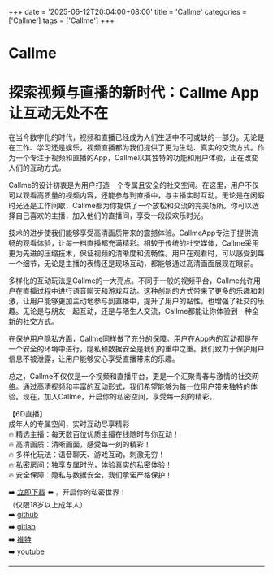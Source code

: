 +++
date = '2025-06-12T20:04:00+08:00'
title = 'Callme'
categories = ['Callme']
tags = ['Callme']
+++

# Callme

# 探索视频与直播的新时代：Callme App 让互动无处不在

在当今数字化的时代，视频和直播已经成为人们生活中不可或缺的一部分。无论是在工作、学习还是娱乐，视频直播都为我们提供了更为生动、真实的交流方式。作为一个专注于视频和直播的App，Callme以其独特的功能和用户体验，正在改变人们的互动方式。

Callme的设计初衷是为用户打造一个专属且安全的社交空间。在这里，用户不仅可以观看高质量的视频内容，还能参与到直播中，与主播实时互动。无论是在闲暇时光还是工作间歇，Callme都为你提供了一个放松和交流的完美场所。你可以选择自己喜欢的主播，加入他们的直播间，享受一段段欢乐时光。

技术的进步使我们能够享受高清画质带来的震撼体验。CallmeApp专注于提供流畅的观看体验，让每一档直播都充满精彩。相较于传统的社交媒体，Callme采用更为先进的压缩技术，保证视频的清晰度和流畅性。用户在观看时，可以感受到每一个细节，无论是主播的表情还是现场互动，都能够通过高清画面展现在眼前。

多样化的互动玩法是Callme的一大亮点。不同于一般的视频平台，Callme允许用户在直播过程中进行语音聊天和游戏互动。这种创新的方式带来了更多的乐趣和刺激，让用户能够更加主动地参与到直播中，提升了用户的黏性，也增强了社交的乐趣。无论是与朋友一起互动，还是与陌生人交流，Callme都能让你体验到一种全新的社交方式。

在保护用户隐私方面，Callme同样做了充分的保障。用户在App内的互动都是在一个安全的环境中进行，隐私和数据安全是我们的重中之重。我们致力于保护用户信息不被泄露，让用户能够安心享受直播带来的乐趣。

总之，Callme不仅仅是一个视频和直播平台，更是一个汇聚青春与激情的社交网络。通过高清视频和丰富的互动形式，我们希望能够为每一位用户带来独特的体验。现在，加入Callme，开启你的私密空间，享受每一刻的精彩。

【6D直播】  
成年人的专属空间，实时互动尽享精彩  
🔥 精选主播：每天数百位优质主播在线随时与你互动！  
🔥 高清画质：清晰画面，感受每一刻的精彩！  
🔥 多样化玩法：语音聊天、游戏互动，刺激无穷！  
🔥 私密房间：独享专属时光，体验真实的私密体验！  
🔥 安全保障：隐私与数据安全，我们承诺严格保护！  

➡️ [立即下载](https://down123.s3.ap-east-1.amazonaws.com/down/down.html?channelCode=blog) ⬅️ ，开启你的私密世界！  
（仅限18岁以上成年人）  
➡️ [github](https://aldult-live.github.io/)  
➡️ [gitlab](https://seo-09598d.gitlab.io/)  
➡️ [推特](https://x.com/wegame33)  
➡️ [youtube](https://www.youtube.com/@6Dlive)  

---
